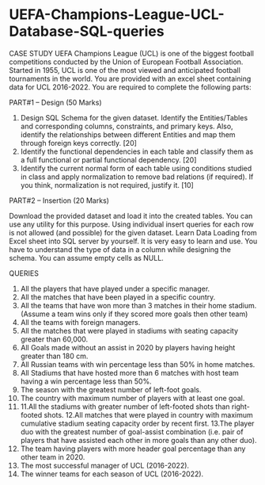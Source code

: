 # UEFA-Champions-League-UCL-Database-SQL-queries
CASE STUDY
UEFA Champions League (UCL) is one of the biggest football competitions
conducted by the Union of European Football Association. Started in 1955, UCL is
one of the most viewed and anticipated football tournaments in the world. You
are provided with an excel sheet containing data for UCL 2016-2022. You are
required to complete the following parts:

PART#1 – Design (50 Marks)

1. Design SQL Schema for the given dataset. Identify the Entities/Tables and
corresponding columns, constraints, and primary keys. Also, identify the
relationships between different Entities and map them through foreign keys
correctly. [20]
2. Identify the functional dependencies in each table and classify them as a full
functional or partial functional dependency. [20]
3. Identify the current normal form of each table using conditions studied in class
and apply normalization to remove bad relations (if required). If you think,
normalization is not required, justify it. [10]

PART#2 – Insertion (20 Marks)

Download the provided dataset and load it into the created tables. You can use
any utility for this purpose. Using individual insert queries for each row is not
allowed (and possible) for the given dataset. Learn Data Loading from Excel sheet
into SQL server by yourself. It is very easy to learn and use. You have to
understand the type of data in a column while designing the schema. You can
assume empty cells as NULL.

QUERIES 
1. All the players that have played under a specific manager.
2. All the matches that have been played in a specific country.
3. All the teams that have won more than 3 matches in their home stadium.
(Assume a team wins only if they scored more goals then other team)
4. All the teams with foreign managers.
5. All the matches that were played in stadiums with seating capacity greater
than 60,000.
6. All Goals made without an assist in 2020 by players having height greater
than 180 cm.
7. All Russian teams with win percentage less than 50% in home matches.
8. All Stadiums that have hosted more than 6 matches with host team having
a win percentage less than 50%.
9. The season with the greatest number of left-foot goals.
10. The country with maximum number of players with at least one goal.
11. 11.All the stadiums with greater number of left-footed shots than right-footed
shots.
12.All matches that were played in country with maximum cumulative stadium
seating capacity order by recent first.
13.The player duo with the greatest number of goal-assist combination (i.e.
pair of players that have assisted each other in more goals than any other
duo).
14. The team having players with more header goal percentage than any other
team in 2020.
15. The most successful manager of UCL (2016-2022).
16. The winner teams for each season of UCL (2016-2022).
